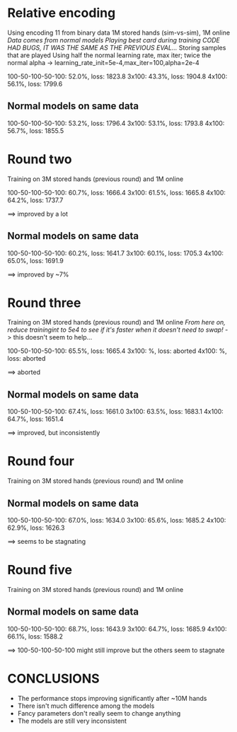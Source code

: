 # Relative encoding
Using encoding 11 from binary data
1M stored hands (sim-vs-sim), 1M online
*Data comes from normal models*
*Playing best card during training*
*CODE HAD BUGS, IT WAS THE SAME AS THE PREVIOUS EVAL...*
Storing samples that are played
Using half the normal learning rate, max iter; twice the normal alpha
-> learning\_rate\_init=5e-4,max\_iter=100,alpha=2e-4

100-50-100-50-100: 52.0%, loss: 1823.8
3x100: 43.3%, loss: 1904.8
4x100: 56.1%, loss: 1799.6

## Normal models on same data
100-50-100-50-100: 53.2%, loss: 1796.4
3x100: 53.1%, loss: 1793.8
4x100: 56.7%, loss: 1855.5

# Round two
Training on 3M stored hands (previous round) and 1M online

100-50-100-50-100: 60.7%, loss: 1666.4
3x100: 61.5%, loss: 1665.8
4x100: 64.2%, loss: 1737.7

==> improved by a lot

## Normal models on same data
100-50-100-50-100: 60.2%, loss: 1641.7
3x100: 60.1%, loss: 1705.3
4x100: 65.0%, loss: 1691.9

==> improved by ~7%

# Round three
Training on 3M stored hands (previous round) and 1M online
*From here on, reduce trainingint to 5e4 to see if it's faster when it doesn't need to swap!*
-> this doesn't seem to help...

100-50-100-50-100: 65.5%, loss: 1665.4
3x100: %, loss: aborted
4x100: %, loss: aborted

==> aborted

## Normal models on same data
100-50-100-50-100: 67.4%, loss: 1661.0
3x100: 63.5%, loss: 1683.1
4x100: 64.7%, loss: 1651.4

==> improved, but inconsistently

# Round four
Training on 3M stored hands (previous round) and 1M online

## Normal models on same data
100-50-100-50-100: 67.0%, loss: 1634.0
3x100: 65.6%, loss: 1685.2
4x100: 62.9%, loss: 1626.3

==> seems to be stagnating

# Round five
Training on 3M stored hands (previous round) and 1M online

## Normal models on same data
100-50-100-50-100: 68.7%, loss: 1643.9
3x100: 64.7%, loss: 1685.9
4x100: 66.1%, loss: 1588.2

==> 100-50-100-50-100 might still improve but the others seem to stagnate


# CONCLUSIONS
- The performance stops improving significantly after ~10M hands
- There isn't much difference among the models
- Fancy parameters don't really seem to change anything
- The models are still very inconsistent

